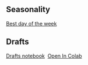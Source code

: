 ## Seasonality
[Best day of the week](https://dunedinsoftware.github.io/test_page)

## Drafts
[Drafts notebook](https://colab.research.google.com/github/dunedinsoftware/dunedinsoftware.github.io/blob/master/Drafts.ipynb)&nbsp;&nbsp;[Open In Colab](https://colab.research.google.com/assets/colab-badge.svg)
